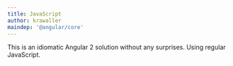 ```yaml
---
title: JavaScript
author: krawaller
maindep: '@angular/core'
---
```


This is an idiomatic Angular 2 solution without any surprises. Using regular JavaScript.